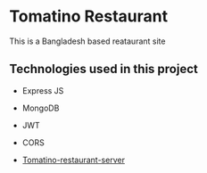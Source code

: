 # Tomatino Restaurant

This is a Bangladesh based reataurant site

## Technologies used in this project

- Express JS
- MongoDB
- JWT
- CORS

- [Tomatino-restaurant-server](https://tomatino-nunupa2cf-haquesomrat.vercel.app)
